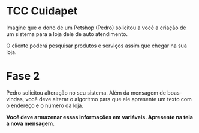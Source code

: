 # TCC Cuidapet
Imagine que o dono de um Petshop (Pedro) solicitou a você a criação de um sistema para a loja dele de auto atendimento.

O cliente poderá pesquisar produtos e serviços assim que chegar na sua loja.


# Fase 2

Pedro solicitou alteração no seu sistema. Além da mensagem de boas-vindas, você deve alterar o algoritmo para que ele apresente um texto com o endereço e o número da loja. 

**Você deve armazenar essas informações em variáveis. Apresente na tela a nova mensagem.**



